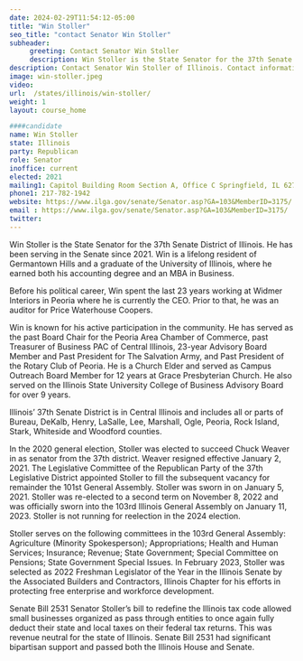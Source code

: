 ```yaml
---
date: 2024-02-29T11:54:12-05:00
title: "Win Stoller"
seo_title: "contact Senator Win Stoller"
subheader:
     greeting: Contact Senator Win Stoller
     description: Win Stoller is the State Senator for the 37th Senate District of Illinois. He has been serving in the Senate since 2021. Win is a lifelong resident of Germantown Hills and a graduate of the University of Illinois, where he earned both his accounting degree and an MBA in Business.
description: Contact Senator Win Stoller of Illinois. Contact information for Win Stoller includes email address, phone number, and mailing address.
image: win-stoller.jpeg
video:
url:  /states/illinois/win-stoller/
weight: 1
layout: course_home

####candidate
name: Win Stoller
state: Illinois
party: Republican
role: Senator
inoffice: current
elected: 2021
mailing1: Capitol Building Room Section A, Office C Springfield, IL 62706
phone1: 217-782-1942
website: https://www.ilga.gov/senate/Senator.asp?GA=103&MemberID=3175/
email : https://www.ilga.gov/senate/Senator.asp?GA=103&MemberID=3175/
twitter:
---
```


Win Stoller is the State Senator for the 37th Senate District of Illinois. He has been serving in the Senate since 2021. Win is a lifelong resident of Germantown Hills and a graduate of the University of Illinois, where he earned both his accounting degree and an MBA in Business.

Before his political career, Win spent the last 23 years working at Widmer Interiors in Peoria where he is currently the CEO. Prior to that, he was an auditor for Price Waterhouse Coopers.

Win is known for his active participation in the community. He has served as the past Board Chair for the Peoria Area Chamber of Commerce, past Treasurer of Business PAC of Central Illinois, 23-year Advisory Board Member and Past President for The Salvation Army, and Past President of the Rotary Club of Peoria. He is a Church Elder and served as Campus Outreach Board Member for 12 years at Grace Presbyterian Church. He also served on the Illinois State University College of Business Advisory Board for over 9 years.

Illinois’ 37th Senate District is in Central Illinois and includes all or parts of Bureau, DeKalb, Henry, LaSalle, Lee, Marshall, Ogle, Peoria, Rock Island, Stark, Whiteside and Woodford counties.

In the 2020 general election, Stoller was elected to succeed Chuck Weaver in as senator from the 37th district. Weaver resigned effective January 2, 2021. The Legislative Committee of the Republican Party of the 37th Legislative District appointed Stoller to fill the subsequent vacancy for remainder the 101st General Assembly. Stoller was sworn in on January 5, 2021. Stoller was re-elected to a second term on November 8, 2022 and was officially sworn into the 103rd Illinois General Assembly on January 11, 2023. Stoller is not running for reelection in the 2024 election.

Stoller serves on the following committees in the 103rd General Assembly: Agriculture (Minority Spokesperson); Appropriations; Health and Human Services; Insurance; Revenue; State Government; Special Committee on Pensions; State Government Special Issues. In February 2023, Stoller was selected as 2022 Freshman Legislator of the Year in the Illinois Senate by the Associated Builders and Contractors, Illinois Chapter for his efforts in protecting free enterprise and workforce development.

Senate Bill 2531 Senator Stoller’s bill to redefine the Illinois tax code allowed small businesses organized as pass through entities to once again fully deduct their state and local taxes on their federal tax returns. This was revenue neutral for the state of Illinois. Senate Bill 2531 had significant bipartisan support and passed both the Illinois House and Senate.
